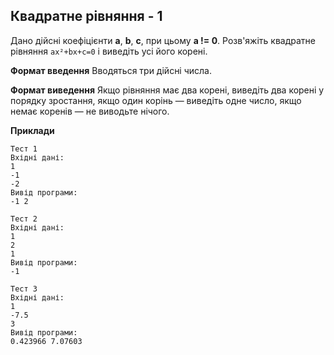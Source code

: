 ## Квадратне рівняння - 1 
Дано дійсні коефіцієнти **a**, **b**, **c**, при цьому **a != 0**. Розв'яжіть 
квадратне рівняння ```ax²+bx+c=0``` і виведіть усі його корені.

**Формат введення** 
Вводяться три дійсні числа.

**Формат виведення**
Якщо рівняння має два корені, виведіть два корені у порядку зростання, якщо один 
корінь — виведіть одне число, якщо немає коренів — не виводьте нічого.

**Приклади**

```
Тест 1
Вхідні дані:
1
-1
-2
Вивід програми:
-1 2

Тест 2
Вхідні дані:
1
2
1
Вивід програми:
-1

Тест 3
Вхідні дані:
1
-7.5
3
Вивід програми:
0.423966 7.07603
```